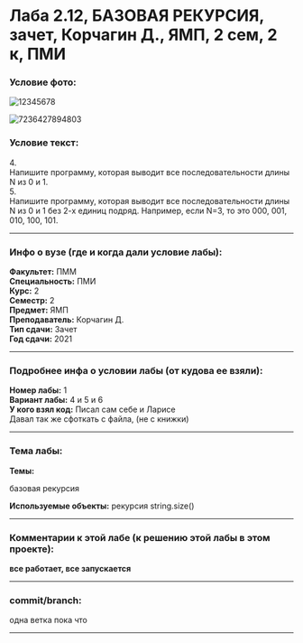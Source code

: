 # Лаба 2.12, БАЗОВАЯ РЕКУРСИЯ, зачет, Корчагин Д., ЯМП, 2 сем, 2 к, ПМИ

<h3>Условие фото:</h3>

![12345678](https://user-images.githubusercontent.com/72470327/173738079-428ceed3-77b5-44bb-8a92-1ec7949d5006.jpg)

![7236427894803](https://user-images.githubusercontent.com/72470327/173739000-4ae2fb1d-8beb-4602-af3c-303195b15c72.jpg)

<h3>Условие текст:</h3>
<p>
4. <br/> 
  Напишите программу, которая выводит все последовательности длины N из 0 и 1. <br/>
5. <br/> 
  Напишите программу, которая выводит все последовательности длины N из 0 и 1 без 2-х единиц подряд. Например, если N=3, то это 000, 001, 010, 100, 101.
</p>

<hr />
<h3>Инфо о вузе (где и когда дали условие лабы):</h3>
<b>Факультет:</b> ПММ
<br/>
<b>Специальность:</b> ПМИ
<br/>
<b>Курс:</b> 2
<br/>
<b>Семестр:</b> 2
<br/>
<b>Предмет:</b> ЯМП
<br/>
<b>Преподаватель:</b> Корчагин Д.
<br/>
<b>Тип сдачи:</b> Зачет
<br/>
<b>Год сдачи:</b> 2021

<hr />
<h3>Подробнее инфа о условии лабы (от кудова ее взяли):</h3>
<b>Номер лабы:</b> 1
<br/>
<b>Вариант лабы:</b> 4 и 5 и 6
<br/>
<b>У кого взял код:</b> Писал сам себе и Ларисе
<br/>
 Давал так же сфоткать с файла, (не с книжки)

<hr />

<h3>Тема лабы:</h3>
<b>Темы:</b> 
<p>
  базовая рекурсия 
</p>
<b>Используемые объекты:</b>
 рекурсия string.size()
<p>
  
</p>

<hr />

<h3>Комментарии к этой лабе (к решению этой лабы в этом проекте):</h3>
<p>
 <b>все работает, все запускается</b> <br/>
</p>

<hr />

<h3>commit/branch:</h3>
  <p>
    одна ветка пока что
</p>

<hr />

